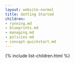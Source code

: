 ```yaml
---
layout: website-normal
title: Getting Started
children:
- running.md
- blueprints.md
- managing.md
- policies.md
- concept-quickstart.md
---
```


{% include list-children.html %}
